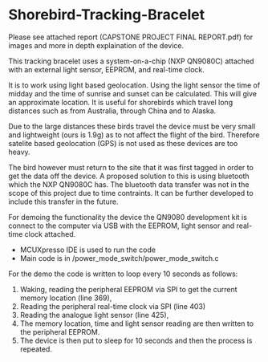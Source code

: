 # Shorebird-Tracking-Bracelet
Please see attached report (CAPSTONE PROJECT FINAL REPORT.pdf) for images and more in depth explaination of the device.

This tracking bracelet uses a system-on-a-chip (NXP QN9080C) attached with an external light sensor, EEPROM, and real-time clock.

It is to work using light based geolocation. Using the light sensor the time of midday and the time of sunrise and sunset can be calculated. This will give an approximate location. It is useful for shorebirds which travel long distances such as from Australia, through China and to Alaska.

Due to the large distances these birds travel the device must be very small and lightweight (ours is 1.9g) as to not affect the flight of the bird. Therefore satelite based geolocation (GPS) is not used as these devices are too heavy.

The bird however must return to the site that it was first tagged in order to get the data off the device. A proposed solution to this is using bluetooth which the NXP QN9080C has. The bluetooth data transfer was not in the scope of this project due to time contraints. It can be further developed to include this transfer in the future.

For demoing the functionality the device the QN9080 development kit is connect to the computer via USB with the EEPROM, light sensor and real-time clock attached. 
* MCUXpresso IDE is used to run the code
* Main code is in /power_mode_switch/power_mode_switch.c

For the demo the code is written to loop every 10 seconds as follows:
1. Waking, reading the peripheral EEPROM via SPI to get the current memory location (line 369),
2. Reading the peripheral real-time clock via SPI (line 403)
3. Reading the analogue light sensor (line 425),
4. The memory location, time and light sensor reading are then written to the peripheral EEPROM.
5. The device is then put to sleep for 10 seconds and then the process is repeated.
